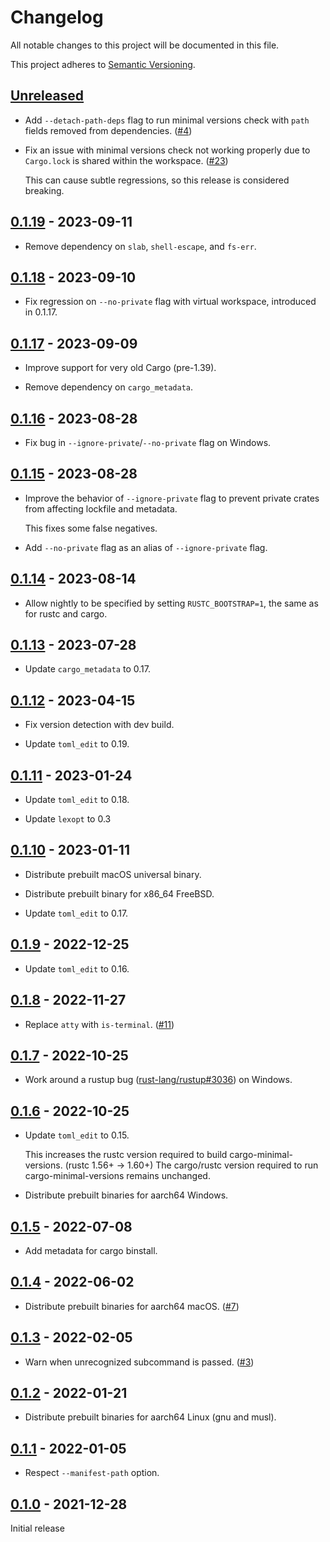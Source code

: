 # Changelog

All notable changes to this project will be documented in this file.

This project adheres to [Semantic Versioning](https://semver.org).

<!--
Note: In this file, do not use the hard wrap in the middle of a sentence for compatibility with GitHub comment style markdown rendering.
-->

## [Unreleased]

- Add `--detach-path-deps` flag to run minimal versions check with `path` fields removed from dependencies. ([#4](https://github.com/taiki-e/cargo-minimal-versions/pull/4))

- Fix an issue with minimal versions check not working properly due to `Cargo.lock` is shared within the workspace. ([#23](https://github.com/taiki-e/cargo-minimal-versions/pull/23))

  This can cause subtle regressions, so this release is considered breaking.

## [0.1.19] - 2023-09-11

- Remove dependency on `slab`, `shell-escape`, and `fs-err`.

## [0.1.18] - 2023-09-10

- Fix regression on `--no-private` flag with virtual workspace, introduced in 0.1.17.

## [0.1.17] - 2023-09-09

- Improve support for very old Cargo (pre-1.39).

- Remove dependency on `cargo_metadata`.

## [0.1.16] - 2023-08-28

- Fix bug in `--ignore-private`/`--no-private` flag on Windows.

## [0.1.15] - 2023-08-28

- Improve the behavior of `--ignore-private` flag to prevent private crates from affecting lockfile and metadata.

  This fixes some false negatives.

- Add `--no-private` flag as an alias of `--ignore-private` flag.

## [0.1.14] - 2023-08-14

- Allow nightly to be specified by setting `RUSTC_BOOTSTRAP=1`, the same as for rustc and cargo.

## [0.1.13] - 2023-07-28

- Update `cargo_metadata` to 0.17.

## [0.1.12] - 2023-04-15

- Fix version detection with dev build.

- Update `toml_edit` to 0.19.

## [0.1.11] - 2023-01-24

- Update `toml_edit` to 0.18.

- Update `lexopt` to 0.3

## [0.1.10] - 2023-01-11

- Distribute prebuilt macOS universal binary.

- Distribute prebuilt binary for x86_64 FreeBSD.

- Update `toml_edit` to 0.17.

## [0.1.9] - 2022-12-25

- Update `toml_edit` to 0.16.

## [0.1.8] - 2022-11-27

- Replace `atty` with `is-terminal`. ([#11](https://github.com/taiki-e/cargo-minimal-versions/pull/11))

## [0.1.7] - 2022-10-25

- Work around a rustup bug ([rust-lang/rustup#3036](https://github.com/rust-lang/rustup/issues/3036)) on Windows.

## [0.1.6] - 2022-10-25

- Update `toml_edit` to 0.15.

  This increases the rustc version required to build cargo-minimal-versions. (rustc 1.56+ -> 1.60+)
  The cargo/rustc version required to run cargo-minimal-versions remains unchanged.

- Distribute prebuilt binaries for aarch64 Windows.

## [0.1.5] - 2022-07-08

- Add metadata for cargo binstall.

## [0.1.4] - 2022-06-02

- Distribute prebuilt binaries for aarch64 macOS. ([#7](https://github.com/taiki-e/cargo-minimal-versions/pull/7))

## [0.1.3] - 2022-02-05

- Warn when unrecognized subcommand is passed. ([#3](https://github.com/taiki-e/cargo-minimal-versions/pull/3))

## [0.1.2] - 2022-01-21

- Distribute prebuilt binaries for aarch64 Linux (gnu and musl).

## [0.1.1] - 2022-01-05

- Respect `--manifest-path` option.

## [0.1.0] - 2021-12-28

Initial release

[Unreleased]: https://github.com/taiki-e/cargo-minimal-versions/compare/v0.1.19...HEAD
[0.1.19]: https://github.com/taiki-e/cargo-minimal-versions/compare/v0.1.18...v0.1.19
[0.1.18]: https://github.com/taiki-e/cargo-minimal-versions/compare/v0.1.17...v0.1.18
[0.1.17]: https://github.com/taiki-e/cargo-minimal-versions/compare/v0.1.16...v0.1.17
[0.1.16]: https://github.com/taiki-e/cargo-minimal-versions/compare/v0.1.15...v0.1.16
[0.1.15]: https://github.com/taiki-e/cargo-minimal-versions/compare/v0.1.14...v0.1.15
[0.1.14]: https://github.com/taiki-e/cargo-minimal-versions/compare/v0.1.13...v0.1.14
[0.1.13]: https://github.com/taiki-e/cargo-minimal-versions/compare/v0.1.12...v0.1.13
[0.1.12]: https://github.com/taiki-e/cargo-minimal-versions/compare/v0.1.11...v0.1.12
[0.1.11]: https://github.com/taiki-e/cargo-minimal-versions/compare/v0.1.10...v0.1.11
[0.1.10]: https://github.com/taiki-e/cargo-minimal-versions/compare/v0.1.9...v0.1.10
[0.1.9]: https://github.com/taiki-e/cargo-minimal-versions/compare/v0.1.8...v0.1.9
[0.1.8]: https://github.com/taiki-e/cargo-minimal-versions/compare/v0.1.7...v0.1.8
[0.1.7]: https://github.com/taiki-e/cargo-minimal-versions/compare/v0.1.6...v0.1.7
[0.1.6]: https://github.com/taiki-e/cargo-minimal-versions/compare/v0.1.5...v0.1.6
[0.1.5]: https://github.com/taiki-e/cargo-minimal-versions/compare/v0.1.4...v0.1.5
[0.1.4]: https://github.com/taiki-e/cargo-minimal-versions/compare/v0.1.3...v0.1.4
[0.1.3]: https://github.com/taiki-e/cargo-minimal-versions/compare/v0.1.2...v0.1.3
[0.1.2]: https://github.com/taiki-e/cargo-minimal-versions/compare/v0.1.1...v0.1.2
[0.1.1]: https://github.com/taiki-e/cargo-minimal-versions/compare/v0.1.0...v0.1.1
[0.1.0]: https://github.com/taiki-e/cargo-minimal-versions/releases/tag/v0.1.0
